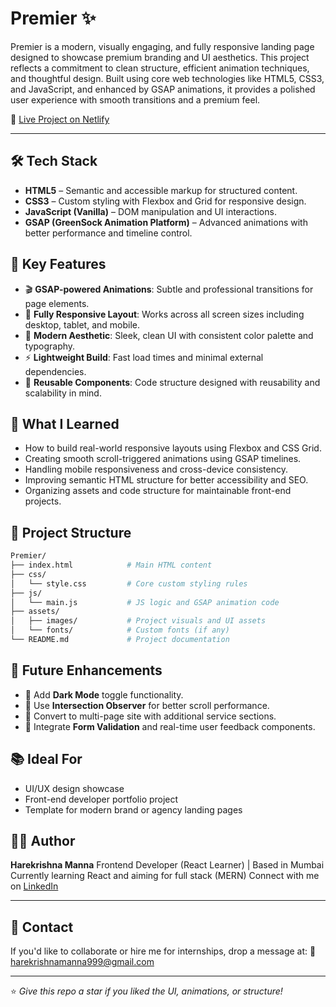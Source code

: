 # Premier ✨

Premier is a modern, visually engaging, and fully responsive landing page designed to showcase premium branding and UI aesthetics. This project reflects a commitment to clean structure, efficient animation techniques, and thoughtful design. Built using core web technologies like HTML5, CSS3, and JavaScript, and enhanced by GSAP animations, it provides a polished user experience with smooth transitions and a premium feel.

🔗 [Live Project on Netlify](https://premier999.netlify.app/)

---

## 🛠️ Tech Stack

* **HTML5** – Semantic and accessible markup for structured content.
* **CSS3** – Custom styling with Flexbox and Grid for responsive design.
* **JavaScript (Vanilla)** – DOM manipulation and UI interactions.
* **GSAP (GreenSock Animation Platform)** – Advanced animations with better performance and timeline control.

## 🎯 Key Features

* 🎬 **GSAP-powered Animations**: Subtle and professional transitions for page elements.
* 📱 **Fully Responsive Layout**: Works across all screen sizes including desktop, tablet, and mobile.
* 🎨 **Modern Aesthetic**: Sleek, clean UI with consistent color palette and typography.
* ⚡ **Lightweight Build**: Fast load times and minimal external dependencies.
* 🔁 **Reusable Components**: Code structure designed with reusability and scalability in mind.

## 🧠 What I Learned

* How to build real-world responsive layouts using Flexbox and CSS Grid.
* Creating smooth scroll-triggered animations using GSAP timelines.
* Handling mobile responsiveness and cross-device consistency.
* Improving semantic HTML structure for better accessibility and SEO.
* Organizing assets and code structure for maintainable front-end projects.

## 📁 Project Structure

```bash
Premier/
├── index.html            # Main HTML content
├── css/
│   └── style.css         # Core custom styling rules
├── js/
│   └── main.js           # JS logic and GSAP animation code
├── assets/
│   ├── images/           # Project visuals and UI assets
│   └── fonts/            # Custom fonts (if any)
└── README.md             # Project documentation
```


## 🚀 Future Enhancements

* 🌙 Add **Dark Mode** toggle functionality.
* 🧠 Use **Intersection Observer** for better scroll performance.
* 📄 Convert to multi-page site with additional service sections.
* 🔧 Integrate **Form Validation** and real-time user feedback components.

## 📚 Ideal For

* UI/UX design showcase
* Front-end developer portfolio project
* Template for modern brand or agency landing pages

## 👨‍💻 Author

**Harekrishna Manna**
Frontend Developer (React Learner) | Based in Mumbai
Currently learning React and aiming for full stack (MERN)
Connect with me on [LinkedIn](www.linkedin.com/in/harekrishna-manna-22569736b)

---

## 💌 Contact

If you'd like to collaborate or hire me for internships, drop a message at:
📧 [harekrishnamanna999@gmail.com](mailto:swimkrihna150@gmail.com)

---

⭐️ *Give this repo a star if you liked the UI, animations, or structure!*

